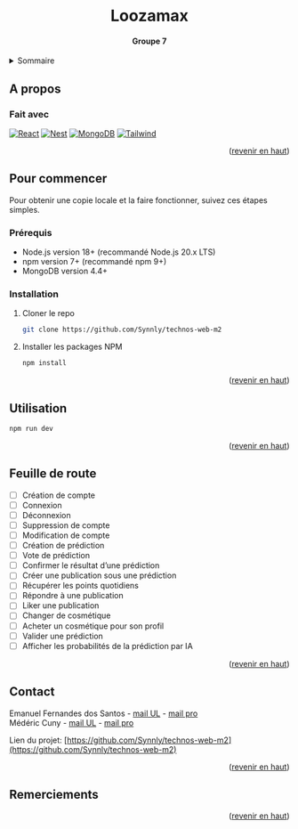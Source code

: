 <a id="readme-top"></a>

<br />
<div align="center">
  <h1 align="center">Loozamax</h1>
  <h4 align="center">Groupe 7</h4>
</div>



<!-- TABLE OF CONTENTS -->
<details>
  <summary>Sommaire</summary>
  <ol>
    <li>
      <a href="#a-propos">A propos</a>
      <ul>
        <li><a href="#fait-avec">Fait avec</a></li>
      </ul>
    </li>
    <li>
      <a href="#pour-commencer">Pour commencer</a>
      <ul>
        <li><a href="#prerequis">Prérequis</a></li>
        <li><a href="#installation">Installation</a></li>
      </ul>
    </li>
    <li><a href="#utilisation">Utilisation</a></li>
    <li><a href="#feuille-de-route">Feuille de route</a></li
    <li><a href="#contact">Contact</a></li>
    <li><a href="#remerciements">Remerciements</a></li>
  </ol>
</details>

## A propos

### Fait avec

[![React][React.js]][React-url]
[![Nest][NestJS]][Nest-url] 
[![MongoDB][MongoDB]][MongoDB-url]
[![Tailwind][Tailwind]][Tailwind-url]

<p align="right">(<a href="#readme-top">revenir en haut</a>)</p>



<!-- GETTING STARTED -->
## Pour commencer

Pour obtenir une copie locale et la faire fonctionner, suivez ces étapes simples.

### Prérequis

* Node.js version 18+ (recommandé Node.js 20.x LTS)
* npm version 7+ (recommandé npm 9+)
* MongoDB version 4.4+ 

### Installation

1. Cloner le repo
   ```sh
   git clone https://github.com/Synnly/technos-web-m2
   ```
2. Installer les packages NPM 
   ```sh
   npm install
   ```

<p align="right">(<a href="#readme-top">revenir en haut</a>)</p>



<!-- USAGE EXAMPLES -->
## Utilisation

```sh
npm run dev
```

<p align="right">(<a href="#readme-top">revenir en haut</a>)</p>



<!-- ROADMAP -->
## Feuille de route
- [ ] Création de compte
- [ ] Connexion
- [ ] Déconnexion
- [ ] Suppression de compte
- [ ] Modification de compte
- [ ] Création de prédiction
- [ ] Vote de prédiction
- [ ] Confirmer le résultat d’une prédiction
- [ ] Créer une publication sous une prédiction
- [ ] Récupérer les points quotidiens
- [ ] Répondre à une publication
- [ ] Liker une publication
- [ ] Changer de cosmétique
- [ ] Acheter un cosmétique pour son profil
- [ ] Valider une prédiction
- [ ] Afficher les probabilités de la prédiction par IA

<p align="right">(<a href="#readme-top">revenir en haut</a>)</p>


<!-- CONTACT -->
## Contact

Emanuel Fernandes dos Santos - [mail UL](emanuel.fernandes-dos-santos4@etu.univ-lorraine.fr) - [mail pro](emanuelfernandespro@gmail.com) <br>
Médéric Cuny - [mail UL](mederic.cuny9@etu.univ-lorraine.fr) - [mail pro](medericpro7@gmail.com)

Lien du projet: [https://github.com/Synnly/technos-web-m2](https://github.com/Synnly/technos-web-m2)

<p align="right">(<a href="#readme-top">revenir en haut</a>)</p>


<!-- ACKNOWLEDGMENTS -->
## Remerciements

<p align="right">(<a href="#readme-top">revenir en haut</a>)</p>


<!-- MARKDOWN LINKS & IMAGES -->
<!-- https://www.markdownguide.org/basic-syntax/#reference-style-links -->
[React.js]: https://img.shields.io/badge/React-20232A?style=for-the-badge&logo=react&logoColor=61DAFB
[React-url]: https://reactjs.org/
[NestJS]: https://img.shields.io/badge/NestJS-E0234E?style=for-the-badge&logo=nestjs&logoColor=#E0234E
[Nest-url]: https://nestjs.com/
[MongoDB]: https://img.shields.io/badge/MongoDB-FFFFFF?style=for-the-badge&logo=mongodb&logoColor=#47A248
[MongoDB-url]: https://www.mongodb.com
[Tailwind]: https://img.shields.io/badge/Tailwind%20CSS-06B6D4?style=for-the-badge&logo=tailwindcss&logoColor=white
[Tailwind-url]: https://www.mongodb.com